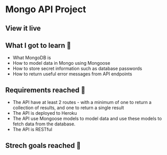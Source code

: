 # Mongo API Project



## View it live



## What I got to learn 🧠

* What MongoDB is
* How to model data in Mongo using Mongoose
* How to store secret information such as database passwords
* How to return useful error messages from API endpoints

## Requirements reached 🧪

* The API have at least 2 routes - with a minimum of one to return a collection of results, and one to return a single result
* The API is deployed to Heroku 
* The API use Mongoose models to model data and use these models to fetch data from the database.
* The API is RESTful

## Strech goals reached 🧘





